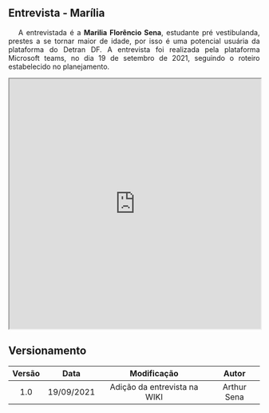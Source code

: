 ## Entrevista - Marília

<p style="text-indent: 20px; text-align: justify">
A entrevistada é a <b>Marilia Florêncio Sena</b>, estudante pré vestibulanda, prestes a se tornar maior de idade, por isso é uma potencial usuária da plataforma do Detran DF. A entrevista foi realizada pela plataforma Microsoft teams, no dia 19 de setembro de 2021, seguindo o roteiro estabelecido no planejamento.
</p>

<iframe width="100%" height="500px" src="https://youtube.com/embed/ONUzFZf0ol4" allowfullscreen></iframe>

## Versionamento

| Versão |    Data    |         Modificação          |    Autor    |
| :----: | :--------: | :--------------------------: | :---------: |
|  1.0   | 19/09/2021 | Adição da entrevista na WIKI | Arthur Sena |
